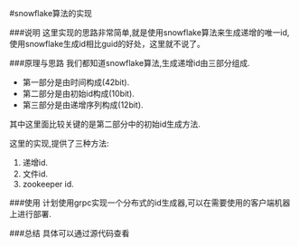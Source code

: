 #snowflake算法的实现

###说明
这里实现的思路非常简单,就是使用snowflake算法来生成递增的唯一id,使用snowflake生成id相比guid的好处，这里就不说了。

###原理与思路
我们都知道snowflake算法,生成递增id由三部分组成.
*	第一部分是由时间构成(42bit).
*	第二部分是由初始id构成(10bit).
*	第三部分是由递增序列构成(12bit).

其中这里面比较关键的是第二部分中的初始id生成方法.

这里的实现,提供了三种方法:
1. 递增id.
2. 文件id.
3. zookeeper id.

###使用
计划使用grpc实现一个分布式的id生成器,可以在需要使用的客户端机器上进行部署.

###总结
具体可以通过源代码查看
